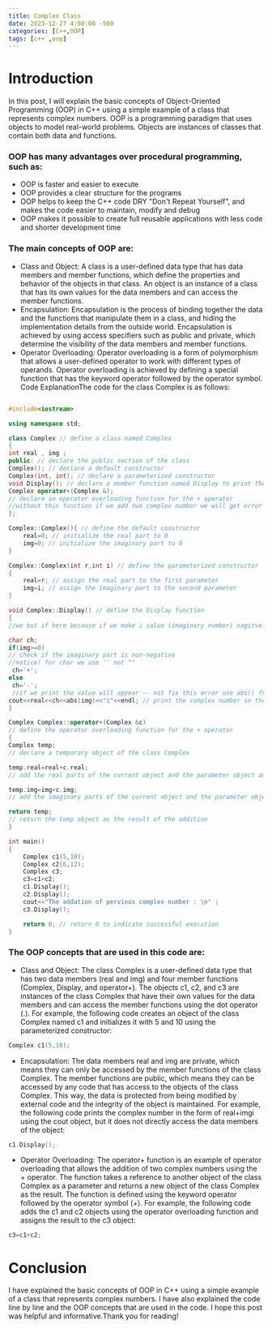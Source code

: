 ```yaml
---
title: Complex Class
date: 2023-12-27 4:00:00 -500
categories: [C++,OOP]
tags: [c++ ,oop]
---
```


# Introduction
In this  post, I will explain the basic concepts of Object-Oriented Programming (OOP) in C++ using a simple example of a class that represents complex numbers. OOP is a programming paradigm that uses objects to model real-world problems. Objects are instances of classes that contain both data and functions.

### OOP has many advantages over procedural programming, such as:
- OOP is faster and easier to execute
- OOP provides a clear structure for the programs
- OOP helps to keep the C++ code DRY "Don't Repeat Yourself", and makes the code easier to maintain, modify and debug
- OOP makes it possible to create full reusable applications with less code and shorter development time
### The main concepts of OOP are:
- Class and Object: A class is a user-defined data type that has data members and member functions, which define the properties and behavior of the objects in that class. An object is an instance of a class that has its own values for the data members and can access the member functions.
- Encapsulation: Encapsulation is the process of binding together the data and the functions that manipulate them in a class, and hiding the implementation details from the outside world. Encapsulation is achieved by using access specifiers such as public and private, which determine the visibility of the data members and member functions.
- Operator Overloading: Operator overloading is a form of polymorphism that allows a user-defined operator to work with different types of operands. Operator overloading is achieved by defining a special function that has the keyword operator followed by the operator symbol.
Code ExplanationThe code for the class Complex is as follows:
```c++

#include<iostream> 

using namespace std; 

class Complex // define a class named Complex
{
int real , img ;
public: // declare the public section of the class
Complex(); // declare a default constructor
Complex(int, int); // declare a parameterized constructor
void Display(); // declare a member function named Display to print the complex number
Complex operator+(Complex &); 
// declare an operator overloading function for the + operator
//without this function if we add two complex number we will get error
};

Complex::Complex(){ // define the default constructor
    real=0; // initialize the real part to 0
    img=0; // initialize the imaginary part to 0
}

Complex::Complex(int r,int i) // define the parameterized constructor
{
    real=r; // assign the real part to the first parameter
    img=i; // assign the imaginary part to the second parameter
}

void Complex::Display() // define the Display function
{    
//we but if here because if we make i value (imaginary number) nagitve the output will be +- and that a logic error

char ch; 
if(img>=0) 
// check if the imaginary part is non-negative
//notice! for char we use '' not "" 
 ch='+'; 
else 
 ch='-';
 //if we print the value will appear -- not fix this error use abs() function to get absluote value
cout<<real<<ch<<abs(img)<<"i"<<endl; // print the complex number in the form of real+imgi using the cout object
}

Complex Complex::operator+(Complex &c) 
// define the operator overloading function for the + operator
{
Complex temp; 
// declare a temporary object of the class Complex

temp.real=real+c.real; 
// add the real parts of the current object and the parameter object and assign it to the real part of the temp object

temp.img=img+c.img; 
// add the imaginary parts of the current object and the parameter object and assign it to the imaginary part of the temp object

return temp; 
// return the temp object as the result of the addition
}

int main() 
{
    Complex c1(5,10);
    Complex c2(6,12); 
    Complex c3; 
    c3=c1+c2;
    c1.Display(); 
    c2.Display();
    cout<<"The addation of pervious complex number : \n" ; 
    c3.Display(); 

    return 0; // return 0 to indicate successful execution
}

```

### The OOP concepts that are used in this code are:
- Class and Object: The class Complex is a user-defined data type that has two data members (real and img) and four member functions (Complex, Display, and operator+). The objects c1, c2, and c3 are instances of the class Complex that have their own values for the data members and can access the member functions using the dot operator (.). For example, the following code creates an object of the class Complex named c1 and initializes it with 5 and 10 using the parameterized constructor:
```c
Complex c1(5,10);
```
- Encapsulation: The data members real and img are private, which means they can only be accessed by the member functions of the class Complex. The member functions are public, which means they can be accessed by any code that has access to the objects of the class Complex. This way, the data is protected from being modified by external code and the integrity of the object is maintained. For example, the following code prints the complex number in the form of real+imgi using the cout object, but it does not directly access the data members of the object:
```c
c1.Display();
```
- Operator Overloading: The operator+ function is an example of operator overloading that allows the addition of two complex numbers using the + operator. The function takes a reference to another object of the class Complex as a parameter and returns a new object of the class Complex as the result. The function is defined using the keyword operator followed by the operator symbol (+). For example, the following code adds the c1 and c2 objects using the operator overloading function and assigns the result to the c3 object:
```c
c3=c1+c2;
```
# Conclusion
I have explained the basic concepts of OOP in C++ using a simple example of a class that represents complex numbers. I have also explained the code line by line and the OOP concepts that are used in the code. I hope this post was helpful and informative.Thank you for reading!
